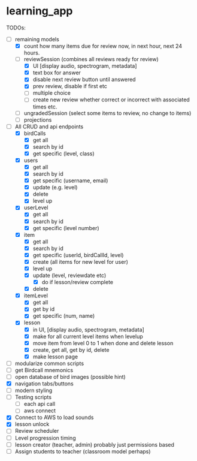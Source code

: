 # learning_app

TODOs:
- [ ] remaining models
    - [x] count how many items due for review now, in next hour, next 24 hours.
    - [ ] reviewSession (combines all reviews ready for review)
        - [x] UI [display audio, spectrogram, metadata]
        - [x] text box for answer
        - [x] disable next review button until answered
        - [x] prev review, disable if first etc
        - [ ] multiple choice
        - [ ] create new review whether correct or incorrect with associated times etc.
    - [ ] ungradedSession (select some items to review, no change to items)
    - [ ] projections
- [ ] All CRUD and api endpoints
    - [x] birdCalls 
        - [x] get all
        - [x] search by id
        - [x] get specific (level, class)
    - [x] users 
        - [x] get all
        - [x] search by id
        - [x] get specific (username, email)
        - [x] update (e.g. level)
        - [x] delete 
        - [x] level up
    - [x] userLevel 
        - [x] get all
        - [x] search by id
        - [x] get specific (level number)
    - [x] item
        - [x] get all
        - [x] search by id
        - [x] get specific (userId, birdCallId, level)
        - [x] create (all items for new level for user)
        - [x] level up
        - [x] update (level, reviewdate etc) 
            - [x] do if lesson/review complete
        - [x] delete
    - [x] itemLevel
        - [x] get all
        - [x] get by id
        - [x] get specific (num, name)
    - [x] lesson 
        - [x] in UI, [display audio, spectrogram, metadata]
        - [x] make for all current level items when levelup
        - [x] move item from level 0 to 1 when done and delete lesson
        - [x] create, get all, get by id, delete
        - [x] make lesson page
- [ ] modularize common scripts
- [ ] get Birdcall mnemonics
- [ ] open database of bird images (possible hint)
- [x] navigation tabs/buttons
- [ ] modern styling
- [ ] Testing scripts
    - [ ] each api call
    - [ ] aws connect
- [x] Connect to AWS to load sounds
- [x] lesson unlock
- [ ] Review scheduler
- [ ] Level progression timing
- [ ] lesson creator (teacher, admin) probably just permissions based
- [ ] Assign students to teacher (classroom model perhaps)
